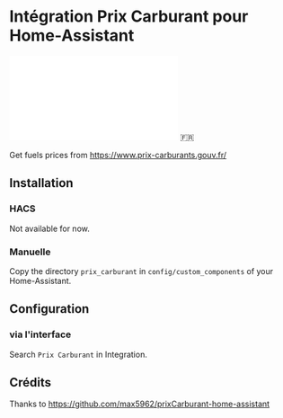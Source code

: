 # Intégration Prix Carburant pour Home-Assistant

![README en français](README.fr.md) :fr:

Get fuels prices from https://www.prix-carburants.gouv.fr/

## Installation

### HACS

Not available for now.

### Manuelle

Copy the directory `prix_carburant` in `config/custom_components` of your Home-Assistant.

## Configuration

### via l'interface

Search  `Prix Carburant` in Integration.

## Crédits

Thanks to https://github.com/max5962/prixCarburant-home-assistant
